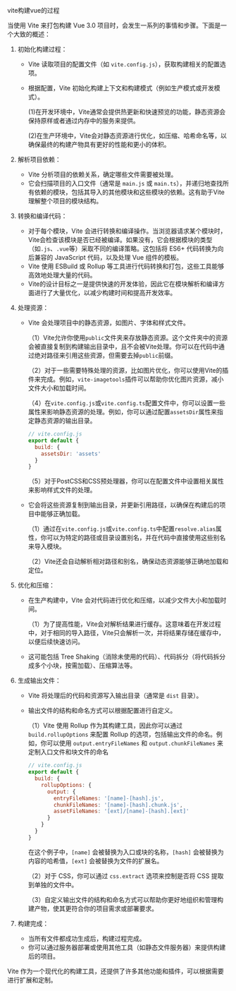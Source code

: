 vite构建vue的过程

当使用 Vite 来打包构建 Vue 3.0 项目时，会发生一系列的事情和步骤。下面是一个大致的概述：

1. 初始化构建过程：

   - Vite 读取项目的配置文件（如 `vite.config.js`），获取构建相关的配置选项。

   - 根据配置，Vite 初始化构建上下文和构建模式（例如生产模式或开发模式）。

     (1)在开发环境中，Vite通常会提供热更新和快速预览的功能，静态资源会保持原样或者通过内存中的服务来提供。

     (2)在生产环境中，Vite会对静态资源进行优化，如压缩、哈希命名等，以确保最终的构建产物具有更好的性能和更小的体积。

2. 解析项目依赖：

   - Vite 分析项目的依赖关系，确定哪些文件需要被处理。
   - 它会扫描项目的入口文件（通常是 `main.js` 或 `main.ts`），并递归地查找所有依赖的模块，包括其导入的其他模块和这些模块的依赖。这有助于Vite理解整个项目的模块结构。

3. 转换和编译代码：

   - 对于每个模块，Vite 会进行转换和编译操作。当浏览器请求某个模块时，Vite会检查该模块是否已经被编译。如果没有，它会根据模块的类型（如`.js`、`.vue`等）采取不同的编译策略。这包括将 ES6+ 代码转换为向后兼容的 JavaScript 代码，以及处理 Vue 组件的模板。
   - Vite 使用 ESBuild 或 Rollup 等工具进行代码转换和打包，这些工具能够高效地处理大量的代码。
   - Vite的设计目标之一是提供快速的开发体验，因此它在模块解析和编译方面进行了大量优化，以减少构建时间和提高开发效率。

4. 处理资源：

   - Vite 会处理项目中的静态资源，如图片、字体和样式文件。

     （1）Vite允许你使用`public`文件夹来存放静态资源。这个文件夹中的资源会被直接复制到构建输出目录中，且不会被Vite处理。你可以在代码中通过绝对路径来引用这些资源，但需要去掉`public`前缀。

     （2）对于一些需要特殊处理的资源，比如图片优化，你可以使用Vite的插件来完成。例如，`vite-imagetools`插件可以帮助你优化图片资源，减小文件大小和加载时间。

     （4）在`vite.config.js`或`vite.config.ts`配置文件中，你可以设置一些属性来影响静态资源的处理。例如，你可以通过配置`assetsDir`属性来指定静态资源的输出目录。

     ```js
     // vite.config.js  
     export default {  
       build: {  
         assetsDir: 'assets'  
       }  
     }
     ```

     （5）对于PostCSS和CSS预处理器，你可以在配置文件中设置相关属性来影响样式文件的处理。

   - 它会将这些资源复制到输出目录，并更新引用路径，以确保在构建后的项目中能够正确加载。

     （1）通过在`vite.config.js`或`vite.config.ts`中配置`resolve.alias`属性，你可以为特定的路径或目录设置别名，并在代码中直接使用这些别名来导入模块。

     （2）Vite还会自动解析相对路径和别名，确保动态资源能够正确地加载和定位。

5. 优化和压缩：

   - 在生产构建中，Vite 会对代码进行优化和压缩，以减少文件大小和加载时间。

     （1）为了提高性能，Vite会对解析结果进行缓存。这意味着在开发过程中，对于相同的导入路径，Vite只会解析一次，并将结果存储在缓存中，以便后续快速访问。

   - 这可能包括 Tree Shaking（消除未使用的代码）、代码拆分（将代码拆分成多个小块，按需加载）、压缩算法等。

6. 生成输出文件：

   - Vite 将处理后的代码和资源写入输出目录（通常是 `dist` 目录）。

   - 输出文件的结构和命名方式可以根据配置进行自定义。

     （1）Vite 使用 Rollup 作为其构建工具，因此你可以通过 `build.rollupOptions` 来配置 Rollup 的选项，包括输出文件的命名。例如，你可以使用 `output.entryFileNames` 和 `output.chunkFileNames` 来定制入口文件和块文件的命名

     ```js
     // vite.config.js  
     export default {  
       build: {  
         rollupOptions: {  
           output: {  
             entryFileNames: '[name]-[hash].js',  
             chunkFileNames: '[name]-[hash].chunk.js',  
             assetFileNames: '[ext]/[name]-[hash].[ext]'  
           }  
         }  
       }  
     }
     ```

     在这个例子中，`[name]` 会被替换为入口或块的名称，`[hash]` 会被替换为内容的哈希值，`[ext]` 会被替换为文件的扩展名。

     （2）对于 CSS，你可以通过 `css.extract` 选项来控制是否将 CSS 提取到单独的文件中。

     （3）自定义输出文件的结构和命名方式可以帮助你更好地组织和管理构建产物，使其更符合你的项目需求或部署要求。

7. 构建完成：

   - 当所有文件都成功生成后，构建过程完成。
   - 你可以通过服务器部署或使用其他工具（如静态文件服务器）来提供构建后的项目。

Vite 作为一个现代化的构建工具，还提供了许多其他功能和插件，可以根据需要进行扩展和定制。

